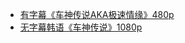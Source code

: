 * [有字幕《车神传说AKA极速情缘》480p](http://op.sbb.zone:8888/share/7rAV_UkM)       
* [无字幕韩语《车神传说》1080p](http://op.sbb.zone:8888/share/g4KW3UWC)                       
